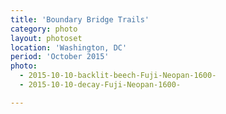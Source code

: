 ```yaml
---
title: 'Boundary Bridge Trails'
category: photo
layout: photoset
location: 'Washington, DC'
period: 'October 2015'
photo:
  - 2015-10-10-backlit-beech-Fuji-Neopan-1600-
  - 2015-10-10-decay-Fuji-Neopan-1600-

---
```

